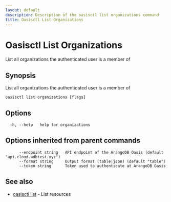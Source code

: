 ```yaml
---
layout: default
description: Description of the oasisctl list organizations command
title: Oasisctl List Organizations
---
```

# Oasisctl List Organizations

List all organizations the authenticated user is a member of

## Synopsis

List all organizations the authenticated user is a member of

```
oasisctl list organizations [flags]
```

## Options

```
  -h, --help   help for organizations
```

## Options inherited from parent commands

```
      --endpoint string   API endpoint of the ArangoDB Oasis (default "api.cloud.adbtest.xyz")
      --format string     Output format (table|json) (default "table")
      --token string      Token used to authenticate at ArangoDB Oasis
```

## See also

* [oasisctl list](oasisctl-list.html)	 - List resources


